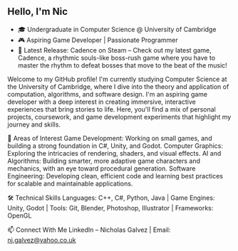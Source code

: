 ## Hello, I'm Nic

- 🎓 Undergraduate in Computer Science @ University of Cambridge
- 🎮 Aspiring Game Developer | Passionate Programmer
- 🚀 Latest Release: Cadence on Steam – Check out my latest game, Cadence, a rhythmic souls-like boss-rush game where you have to master the rhythm to defeat bosses that move to the beat of the music!

Welcome to my GitHub profile! I'm currently studying Computer Science at the University of Cambridge, where I dive into the theory and application of computation, algorithms, and software design. I'm an aspiring game developer with a deep interest in creating immersive, interactive experiences that bring stories to life. Here, you'll find a mix of personal projects, coursework, and game development experiments that highlight my journey and skills.

🌟 Areas of Interest
Game Development: Working on small games, and building a strong foundation in C#, Unity, and Godot.
Computer Graphics: Exploring the intricacies of rendering, shaders, and visual effects.
AI and Algorithms: Building smarter, more adaptive game characters and mechanics, with an eye toward procedural generation.
Software Engineering: Developing clean, efficient code and learning best practices for scalable and maintainable applications.

🛠️ Technical Skills
Languages: C++, C#, Python, Java |
Game Engines: Unity, Godot |
Tools: Git, Blender, Photoshop, Illustrator |
Frameworks: OpenGL

📫 Connect With Me
LinkedIn – Nicholas Galvez |
Email: nj.galvez@yahoo.co.uk
